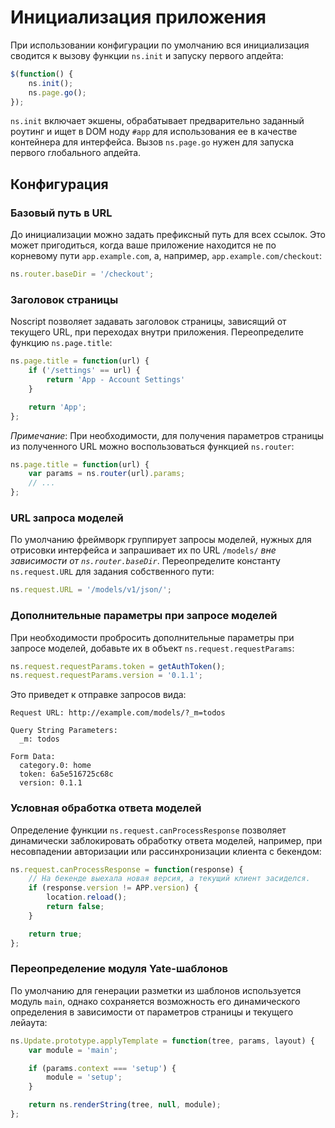 # Инициализация приложения

При использовании конфигурации по умолчанию вся инициализация сводится к вызову
функции `ns.init` и запуску первого апдейта:

```js
$(function() {
    ns.init();
    ns.page.go();
});
```

`ns.init` включает экшены, обрабатывает предварительно заданный роутинг и ищет
в DOM ноду `#app` для использования ее в качестве контейнера для интерфейса.
Вызов `ns.page.go` нужен для запуска первого глобального апдейта.

## Конфигурация

### Базовый путь в URL

До инициализации можно задать префиксный путь для всех ссылок. Это может
пригодиться, когда ваше приложение находится не по корневому пути
`app.example.com`, а, например, `app.example.com/checkout`:

```js
ns.router.baseDir = '/checkout';
```

### Заголовок страницы

Noscript позволяет задавать заголовок страницы, зависящий от текущего URL,
при переходах внутри приложения. Переопределите функцию `ns.page.title`:

```js
ns.page.title = function(url) {
    if ('/settings' == url) {
        return 'App - Account Settings'
    }

    return 'App';
};
```

*Примечание*: При необходимости, для получения параметров страницы
из полученного URL можно воспользоваться функцией `ns.router`:

```js
ns.page.title = function(url) {
    var params = ns.router(url).params;
    // ...
};
```

### URL запроса моделей

По умолчанию фреймворк группирует запросы моделей, нужных для отрисовки
интерфейса и запрашивает их по URL `/models/` *вне зависимости
от `ns.router.baseDir`*. Переопределите константу `ns.request.URL` для задания
собственного пути:

```js
ns.request.URL = '/models/v1/json/';
```

### Дополнительные параметры при запросе моделей

При необходимости пробросить дополнительные параметры при запросе моделей,
добавьте их в объект `ns.request.requestParams`:

```js
ns.request.requestParams.token = getAuthToken();
ns.request.requestParams.version = '0.1.1';
```

Это приведет к отправке запросов вида:

```
Request URL: http://example.com/models/?_m=todos

Query String Parameters:
  _m: todos

Form Data:
  category.0: home
  token: 6a5e516725c68c
  version: 0.1.1
```

### Условная обработка ответа моделей

Определение функции `ns.request.canProcessResponse` позволяет динамически
заблокировать обработку ответа моделей, например, при несовпадении авторизации
или рассинхронизации клиента с бекендом:

```js
ns.request.canProcessResponse = function(response) {
    // На бекенде выехала новая версия, а текущий клиент засиделся.
    if (response.version != APP.version) {
        location.reload();
        return false;
    }

    return true;
};
```

### Переопределение модуля Yate-шаблонов

По умолчанию для генерации разметки из шаблонов используется модуль `main`,
однако сохраняется возможность его динамического определения в зависимости от
параметров страницы и текущего лейаута:

```js
ns.Update.prototype.applyTemplate = function(tree, params, layout) {
    var module = 'main';

    if (params.context === 'setup') {
        module = 'setup';
    }

    return ns.renderString(tree, null, module);
};
```
